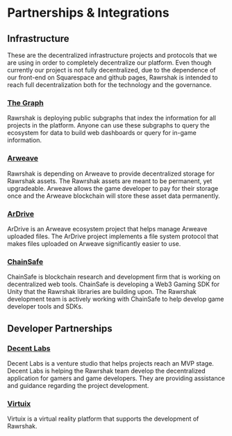 # Partnerships & Integrations

## Infrastructure

These are the decentralized infrastructure projects and protocols that we are using in order to completely decentralize our platform. Even though currently our project is not fully decentralized, due to the dependence of our front-end on Squarespace and github pages, Rawrshak is intended to reach full decentralization both for the technology and the governance.

### [The Graph](partnerships-and-integrations.md#infrastructure)

Rawrshak is deploying public subgraphs that index the information for all projects in the platform. Anyone can use these subgraphs to query the ecosystem for data to build web dashboards or query for in-game information.

### [Arweave](https://arweave.org)

Rawrshak is depending on Arweave to provide decentralized storage for Rawrshak assets. The Rawrshak assets are meant to be permanent, yet upgradeable. Arweave allows the game developer to pay for their storage once and the Arweave blockchain will store these asset data permanently.

### [ArDrive](https://ardrive.io)

ArDrive is an Arweave ecosystem project that helps manage Arweave uploaded files. The ArDrive project implements a file system protocol that makes files uploaded on Arweave significantly easier to use.

### [ChainSafe](https://chainsafe.io)

ChainSafe is blockchain research and development firm that is working on decentralized web tools. ChainSafe is developing a Web3 Gaming SDK for Unity that the Rawrshak libraries are building upon. The Rawrshak development team is actively working with ChainSafe to help develop game developer tools and SDKs.

## Developer Partnerships

### [Decent Labs](https://www.decentlabs.io)

Decent Labs is a venture studio that helps projects reach an MVP stage. Decent Labs is helping the Rawrshak team develop the decentralized application for gamers and game developers. They are providing assistance and guidance regarding the project development.

### [Virtuix](https://www.virtuix.com)

Virtuix is a virtual reality platform that supports the development of Rawrshak.&#x20;
